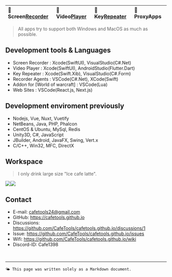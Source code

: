 | 🐻 Screen[Recorder](/ScreenRecorder) | 🐯 Video[Player](/VideoPlayer) | 🐼 Key[Repeater](/KeyRepeater) | 🐥 ProxyApps |
|:----------|:----------|:----------|:----------|

> All apps try to support both Windows and MacOS as much as possible.


## Development tools & Languages
- Screen Recorder : Xcode(SwiftUI), VisualStudio(C#.Net)
- Video Player : Xcode(SwiftUI), AndroidStudio(Flutter.Dart)
- Key Repeater : Xcode(Swift.Xib), VisualStudio(C#.Form)
- Recorder Agents : VSCode(C#.Net), XCode(Swift)
- Addon for [World of warcraft] : VSCode(Lua)
- Web Sites : VSCode(React.js, Next.js)

## Development enviroment previously
- Nodejs, Vue, Nuxt, Vuetify
- NetBeans, Java, PHP, Phalcon
- CentOS & Ubuntu, MySql, Redis
- Unity3D, C#, JavaScript
- JBuilder, Android, JavaFX, Swing, Vert.x
- C/C++, Win32, MFC, DirectX

## Workspace
> I only drink large size "Ice cafe latte".

<div style="display: flex;">
    <div style="box-sizing: border-box;">
        <image src="images/cafe_desk.jpg"/>
    </div>
    <div style="box-sizing: border-box;">
        <image src="images/home_desk.jpg"/>
    </div>
</div>


## Contact
- E-mail: <cafetools24@gmail.com>
- GitHub: https://cafetools.github.io
- Discussions: https://github.com/CafeTools/cafetools.github.io/discussions/1
- Issue: https://github.com/CafeTools/cafetools.github.io/issues
- Wifi: https://github.com/CafeTools/cafetools.github.io/wiki
- Discord-ID: Cafe1398
<br>

---
`🌤️ This page was written solely as a Markdown document.`


 